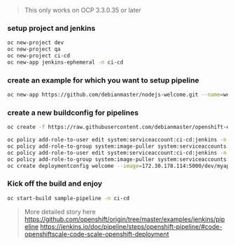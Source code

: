 > This only works on OCP 3.3.0.35 or later


### setup project and jenkins
```sh
oc new-project dev
oc new-project qa
oc new-project ci-cd
oc new-app jenkins-ephemeral -n ci-cd
```
### create an example for which you want to setup pipeline
```sh
oc new-app https://github.com/debianmaster/nodejs-welcome.git --name=welcome -n dev
```

###  create a new buildconfig for pipelines 

```sh
oc create -f https://raw.githubusercontent.com/debianmaster/openshift-examples/master/pipeline-example/sample-pipeline -n ci-cd
```


```sh
oc policy add-role-to-user edit system:serviceaccount:ci-cd:jenkins -n dev
oc policy add-role-to-group system:image-puller system:serviceaccounts:ci-cd -n dev
oc policy add-role-to-user edit system:serviceaccount:ci-cd:jenkins -n qa
oc policy add-role-to-group system:image-puller system:serviceaccounts:ci-cd -n qa
oc create deploymentconfig welcome --image=172.30.178.114:5000/dev/myapp:promoteToQA -n qa
```


### Kick off the build and enjoy
```sh
oc start-build sample-pipeline -n ci-cd
```

>  More detailed story here
https://github.com/openshift/origin/tree/master/examples/jenkins/pipeline
https://jenkins.io/doc/pipeline/steps/openshift-pipeline/#code-openshiftscale-code-scale-openshift-deployment


